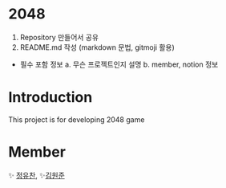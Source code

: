 # 2048
1. Repository 만들어서 공유
2. README.md 작성 (markdown 문법, gitmoji 활용) 
 - 필수 포함 정보
  a. 무슨 프로젝트인지 설명
  b. member, notion 정보
# Introduction
This project is for developing 2048 game

# Member
:sparkles: [정유찬](https://button-prawn-437.notion.site/847610f15ae34c5695f846f6e73d1d71), 
:sparkles:[김원준](https://www.notion.so/6d7080eb13c4449284ca1ca8b8e8c0a8)

